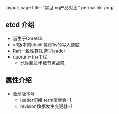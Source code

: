 layout: page
title: "常见mq产品对比"
permalink: /mq/

## etcd 介绍

- 诞生于CoreOS
- v3版本的etcd: 每秒1w的写入速度
- Raft一致性算法选举leader
- quorum=(n+1)/2
  - 允许超过半数节点故障

## 属性介绍
- 全局版本号
  - leader切换 term值就会+1
  - revision数据发生变更就+1